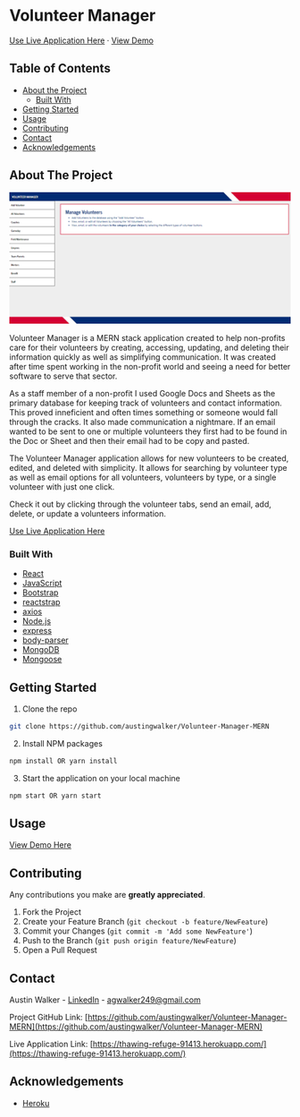 # Volunteer Manager 

<p>
  <a href="https://thawing-refuge-91413.herokuapp.com/" target="_blank">Use Live Application Here</a>
  ·
  <a href="https://drive.google.com/file/d/1Ujc38raYWveqrC5kGInm03DTCtbDzxbt/view?usp=sharing" target="_blank">View Demo</a>
  <br/>
</p>



<!-- TABLE OF CONTENTS -->
## Table of Contents

* [About the Project](#about-the-project)
  * [Built With](#built-with)
* [Getting Started](#getting-started)
* [Usage](#usage)
* [Contributing](#contributing)
* [Contact](#contact)
* [Acknowledgements](#acknowledgements)



<!-- ABOUT THE PROJECT -->
## About The Project

![Application Screen Shot](./client/public/assets/images/volunteer_manager.png)

Volunteer Manager is a MERN stack application created to help non-profits care for their volunteers by creating, accessing, updating, and deleting their information quickly as well as simplifying communication. It was created after time spent working in the non-profit world and seeing a need for better software to serve that sector. 

As a staff member of a non-profit I used Google Docs and Sheets as the primary database for keeping track of volunteers and contact information. This proved inneficient and often times something or someone would fall through the cracks. It also made communication a nightmare. If an email wanted to be sent to one or multiple volunteers they first had to be found in the Doc or Sheet and then their email had to be copy and pasted.

The Volunteer Manager application allows for new volunteers to be created, edited, and deleted with simplicity. It allows for searching by volunteer type as well as email options for all volunteers, volunteers by type, or a single volunteer with just one click. 

Check it out by clicking through the volunteer tabs, send an email, add, delete, or update a volunteers information. 

<a href="https://thawing-refuge-91413.herokuapp.com/" target="_blank">Use Live Application Here</a>



### Built With

* [React](https://reactjs.org/)
* [JavaScript](https://www.javascript.com/)
* [Bootstrap](https://getbootstrap.com)
* [reactstrap](https://reactstrap.github.io/)
* [axios](https://www.npmjs.com/package/axios)
* [Node.js](https://nodejs.org/en/)
* [express](https://www.npmjs.com/package/express)
* [body-parser](https://www.npmjs.com/package/body-parser)
* [MongoDB](https://www.mongodb.com)
* [Mongoose](https://www.npmjs.com/package/mongoose)



<!-- GETTING STARTED -->
## Getting Started

1. Clone the repo
```sh
git clone https://github.com/austingwalker/Volunteer-Manager-MERN
```
2. Install NPM packages
```sh
npm install OR yarn install
```
3. Start the application on your local machine
```sh
npm start OR yarn start
```



<!-- USAGE EXAMPLES -->
## Usage

<a href="https://drive.google.com/file/d/1Ujc38raYWveqrC5kGInm03DTCtbDzxbt/view?usp=sharing" target="_blank">View Demo Here</a>



<!-- CONTRIBUTING -->
## Contributing

Any contributions you make are **greatly appreciated**.

1. Fork the Project
2. Create your Feature Branch (`git checkout -b feature/NewFeature`)
3. Commit your Changes (`git commit -m 'Add some NewFeature'`)
4. Push to the Branch (`git push origin feature/NewFeature`)
5. Open a Pull Request



<!-- CONTACT -->
## Contact

Austin Walker - [LinkedIn](https://www.linkedin.com/in/austin-walker-aa0aab129/) - agwalker249@gmail.com

Project GitHub Link: [https://github.com/austingwalker/Volunteer-Manager-MERN](https://github.com/austingwalker/Volunteer-Manager-MERN)

Live Application Link: [https://thawing-refuge-91413.herokuapp.com/](https://thawing-refuge-91413.herokuapp.com/)



<!-- ACKNOWLEDGEMENTS -->
## Acknowledgements
* [Heroku](https://www.heroku.com/)
